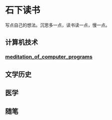 # 石下读书

写点自己的想法。沉思多一点，读书读一点，慢一点。

## 计算机技术

### [meditation_of_computer_programs](./meditation/meditation_of_computer_programs.md)

## 文学历史

## 医学

## 随笔
